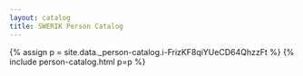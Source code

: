 ```yaml
---
layout: catalog
title: SWERIK Person Catalog
---
```

{% assign p = site.data._person-catalog.i-FrizKF8qiYUeCD64QhzzFt %}
{% include person-catalog.html p=p %}

